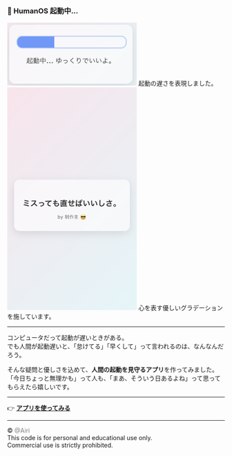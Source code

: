 ### 🧠 HumanOS 起動中...


<img src="./slow.jpg" width="300" />
起動の遅さを表現しました。<br />  


<img src="./miss.jpg" width="300" />  
心を表す優しいグラデーションを施しています。

---


コンピュータだって起動が遅いときがある。  
でも人間が起動遅いと、「怠けてる」「早くして」って言われるのは、なんなんだろう。  


そんな疑問と優しさを込めて、**人間の起動を見守るアプリ**を作ってみました。  
「今日ちょっと無理かも」って人も、「まあ、そういう日あるよね」って思ってもらえたら嬉しいです。


---


👉 **[アプリを使ってみる](https://emotional-support-kappa.vercel.app/)**


---


© <span style="color:gray;">@Airi</span>  
This code is for personal and educational use only.  
Commercial use is strictly prohibited.
